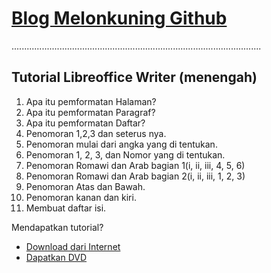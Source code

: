 # [Blog Melonkuning Github](https://kuriyantoadi.github.io/melonkuning/)
...................................................................................................

## Tutorial Libreoffice Writer (menengah)

1. Apa itu pemformatan Halaman?
2. Apa itu pemformatan Paragraf?
3. Apa itu pemformatan Daftar?
4. Penomoran 1,2,3 dan seterus nya.
5. Penomoran mulai dari angka yang di tentukan.
6. Penomoran 1, 2, 3, dan Nomor yang di tentukan.
7. Penomoran Romawi dan Arab bagian 1(i, ii, iii, 4, 5, 6)
8. Penomoran Romawi dan Arab bagian 2(i, ii, iii, 1, 2, 3)
9. Penomoran Atas dan Bawah.
10. Penomoran kanan dan kiri.
11. Membuat daftar isi.

Mendapatkan tutorial?
- [Download dari Internet](https://kuriyantoadi.github.io/melonkuning/libreoffice-writer-menengah/unduh)
- [Dapatkan DVD](https://kuriyantoadi.github.io/melonkuning/libreoffice-writer-menengah/dvd)
